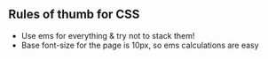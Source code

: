 ## Rules of thumb for CSS

 * Use ems for everything & try not to stack them!
 * Base font-size for the page is 10px, so ems calculations are easy

##